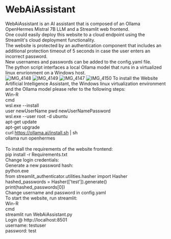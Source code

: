 # WebAiAssistant

WebAiAssistant is an AI assistant that is composed of an Ollama OpenHermes Mistral 7B LLM and a Streamlit web frontend. <br>
One could easily deploy this website to a cloud endpoint using the Streamlit's cloud deployment functionality. <br>
The website is protected by an authentication component that includes an additional protection timeout of 5 seconds in case the user enters an incorrect password. <br>
New usernames and passwords can be added to the config.yaml file. <br>
The python script interfaces a local Ollama model that runs in a virtualized linux envrionment on a Windows host. <br>
![IMG_4148](https://github.com/BierschneiderEmanuel/WebAiAssistant/assets/77926785/892be6c6-04fb-4c45-9ee9-695db111fa91)
![IMG_4149](https://github.com/BierschneiderEmanuel/WebAiAssistant/assets/77926785/19750948-400f-4e2b-b2d6-93a78d1c9261)
![IMG_4147](https://github.com/BierschneiderEmanuel/WebAiAssistant/assets/77926785/351e4e53-15e5-453e-895a-9e94b5b52f26)
![IMG_4150](https://github.com/BierschneiderEmanuel/WebAiAssistant/assets/77926785/24435235-b58b-4d3a-b08f-7139e690c403)
To install the Website Artificial Intelligence Assistant, the Windows linux virtualization environment and the Ollama model please refer to the following steps: <br>
Win-R <br>
cmd <br>
wsl.exe --install <br>
user newUserName pwd newUserNamePassword <br>
wsl.exe --user root -d ubuntu <br>
apt-get update <br>
apt-get upgrade <br>
curl https://ollama.ai/install.sh | sh <br>
ollama run openhermes <br>
<br>
To install the requirements of the website frontend: <br>
pip install -r Requirements.txt <br>
Change login credentials: <br>
Generate a new password hash: <br>
python.exe <br>
from streamlit_authenticator.utilities.hasher import Hasher <br>
hashed_passwords = Hasher(['test']).generate() <br>
print(hashed_passwords[0]) <br>
Change username and password in config.yaml <br>
To start the website, run streamlit: <br>
Win-R <br>
cmd <br>
streamlit run WebAiAssistant.py <br>
Login @ http://localhost:8501 <br>
username: testuser <br>
password: test <br>
